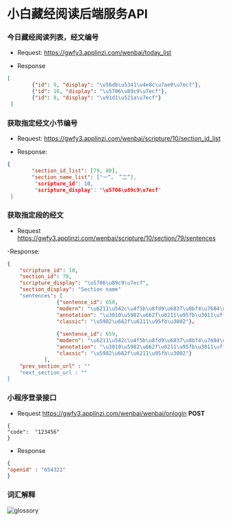 # 小白藏经阅读后端服务API

### 今日藏经阅读列表，经文编号

- Request: https://gwfy3.applinzi.com/wenbai/today_list

- Response
```json
[
		{"id": 9, "display": "\u56db\u5341\u4e8c\u7ae0\u7ecf"}, 
		{"id": 10, "display": "\u5706\u89c9\u7ecf"},
	    {"id": 8, "display": "\u91d1\u521a\u7ecf"}
 ]
```

### 获取指定经文小节编号

- Request: https://gwfy3.applinzi.com/wenbai/scripture/10/section_id_list

- Response:
```json
{
		"section_id_list": [79, 80],
		"section_name_list": ["一“， ”二“],
		 "scripture_id": 10, 
		 "scripture_display": "\u5706\u89c9\u7ecf"
 }
```

### 获取指定段的经文

- Request https://gwfy3.applinzi.com/wenbai/scripture/10/section/79/sentences

-Response:

```json
{
	"scripture_id": 10, 
	"section_id": 79, 
	"scripture_display": "\u5706\u89c9\u7ecf",
	"section_display": "Section name"
	"sentences": [
				{"sentence_id": 658, 
				"modern": "\u6211\u542c\u4f5b\u8fd9\u6837\u8bf4\u7684\u3002", 
				"annotation": "\u3010\u5982\u662f\u6211\u95fb\u3011\uff1a\u5373", 
				"classic": "\u5982\u662f\u6211\u95fb\u3002"}，
				
				{"sentence_id": 659, 
				"modern": "\u6211\u542c\u4f5b\u8fd9\u6837\u8bf4\u7684\u3002", 
				"annotation": "\u3010\u5982\u662f\u6211\u95fb\u3011\uff1a\u5373", 
				"classic": "\u5982\u662f\u6211\u95fb\u3002"}
			],
	"prev_section_url" : ""
	"next_section_url : ""
}
```

### 小程序登录接口
- Request https://gwfy3.applinzi.com/wenbai/wenbai/onlogin **POST**

```json:w
{
"code":  "123456"
}
```

- Response

```json
{
"openid" : "654321"
}
```

### 词汇解释
![glossory](https://raw.githubusercontent.com/xiaobai2004/backend/master/api/wenbai_data_model.png)



